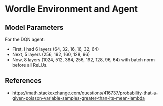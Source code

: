 # Wordle Environment and Agent

## Model Parameters
For the DQN agent:
- First, I had 6 layers (64, 32, 16, 16, 32, 64)
- Next, 5 layers (256, 192, 160, 128, 96)
- Now, 8 layers (1024, 512, 384, 256, 192, 128, 96, 64) with batch norm before all ReLUs.

## References
- https://math.stackexchange.com/questions/416737/probability-that-a-given-poisson-variable-samples-greater-than-its-mean-lambda
